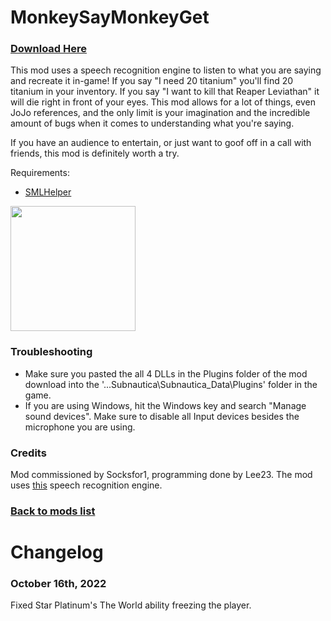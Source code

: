 # MonkeySayMonkeyGet

### [Download Here](https://github.com/LeeTwentyThree/Lee23-SubnauticaMods/raw/main/Downloads/MonkeySayMonkeyGet.zip)

This mod uses a speech recognition engine to listen to what you are saying and recreate it in-game! If you say "I need 20 titanium" you'll find 20 titanium in your inventory. If you say "I want to kill that Reaper Leviathan" it will die right in front of your eyes. This mod allows for a lot of things, even JoJo references, and the only limit is your imagination and the incredible amount of bugs when it comes to understanding what you're saying.

If you have an audience to entertain, or just want to goof off in a call with friends, this mod is definitely worth a try.

Requirements:
- [SMLHelper](https://www.nexusmods.com/subnautica/mods/113)

<div>
  <img src="https://github.com/LeeTwentyThree/Lee23-SubnauticaMods/raw/main/Downloads/Thumbnails/MonkeySayMonkeyGet.png" width=200px>
</div>

### Troubleshooting

- Make sure you pasted the all 4 DLLs in the Plugins folder of the mod download into the '...Subnautica\Subnautica_Data\Plugins' folder in the game.
- If you are using Windows, hit the Windows key and search "Manage sound devices". Make sure to disable all Input devices besides the microphone you are using.

### Credits

Mod commissioned by Socksfor1, programming done by Lee23. The mod uses [this](https://assetstore.unity.com/packages/tools/audio/speech-recognition-system-187171) speech recognition engine.

### [Back to mods list](https://github.com/LeeTwentyThree/Lee23-SubnauticaMods/blob/main/Downloads/DownloadPages/ModDownloads-Subnautica.md)

# Changelog

### October 16th, 2022
Fixed Star Platinum's The World ability freezing the player.

